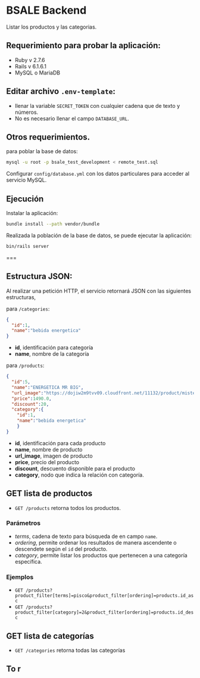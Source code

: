# BSALE Backend

Listar los productos y las categorias.

## Requerimiento para probar la aplicación:

- Ruby v 2.7.6
- Rails v 6.1.6.1
- MySQL o MariaDB 

## Editar archivo `.env-template`:
- llenar la variable `SECRET_TOKEN` con cualquier cadena que de texto y números.
- No es necesario llenar el campo `DATABASE_URL`.

## Otros requerimientos.
para poblar la base de datos:
```bash
mysql -u root -p bsale_test_development < remote_test.sql
```
Configurar `config/database.yml` con los datos particulares para acceder al servicio MySQL.

## Ejecución
Instalar la aplicación:
```bash
bundle install --path vendor/bundle
```
Realizada la población de la base de datos, se puede ejecutar la aplicación:
```bash
bin/rails server
```

===

## Estructura JSON:

Al realizar una petición HTTP, el servicio retornará JSON con las siguientes estructuras,

para `/categories`:
```json
{ 
  "id":1,
  "name":"bebida energetica" 
}
```

- **id**, identificación para categoría
- **name**, nombre de la categoría

para `/products`:
```json
{
  "id":5,
  "name":"ENERGETICA MR BIG",
  "url_image":"https://dojiw2m9tvv09.cloudfront.net/11132/product/misterbig3308256.jpg",
  "price":1490.0,
  "discount":20,
  "category":{
    "id":1,
    "name":"bebida energetica"
    }
}
```

- **id**, identificación para cada producto
- **name**, nombre de producto
- **url_image**, imagen de producto
- **price**, precio del producto
- **discount**, descuento disponible para el producto
- **category**, nodo que indica la relación con categoría.

## GET lista de productos
- `GET /products` retorna todos los productos.

### Parámetros
- *terms*, cadena de texto para búsqueda de en campo `name`.
- *ordering*, permite ordenar los resultados de manera ascendente o descendete según el `id` del producto.
- *category*, permite listar los productos que pertenecen a una categoría específica.

### Ejemplos
- `GET /products?product_filter[terms]=pisco&product_filter[ordering]=products.id_asc`
- `GET /products?product_filter[category]=2&product_filter[ordering]=products.id_desc`

## GET lista de categorías
- `GET /categories` retorna todas las categorías


## To r
